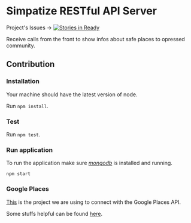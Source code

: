# Simpatize RESTful API Server
Project's Issues ->  [![Stories in Ready](https://badge.waffle.io/simpatize/simpatize.github.io.svg?label=ready&title=Ready)](http://waffle.io/simpatize/simpatize.github.io)

Receive calls from the front to show infos about safe places to opressed community.

## Contribution

### Installation

Your machine should have the latest version of node.

Run `npm install`.

### Test

Run `npm test`.

### Run application

To run the application make sure [*mongodb*](https://docs.mongodb.org/getting-started/shell/installation/) is installed and running.

`npm start`

### Google Places

[This](https://github.com/Srirangan/googleplaces.js) is the project we are using to connect with the Google Places API.

Some stuffs helpful can be found [here](https://github.com/Srirangan/googleplaces.js/blob/master/test/GooglePlacesTest.js).
